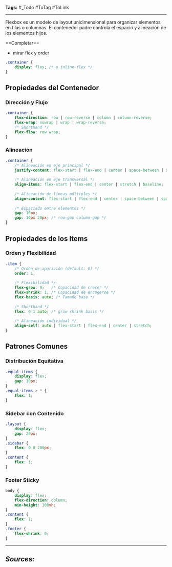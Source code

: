 **Tags:** #_Todo
#ToTag #ToLink 
- - -
Flexbox es un modelo de layout unidimensional para organizar elementos en filas o columnas. El contenedor padre controla el espacio y alineación de los elementos hijos.

==Completar==
- mirar flex y order
```css
.container {
    display: flex; /* o inline-flex */
}
```
## Propiedades del Contenedor
### Dirección y Flujo
```css
.container {
    flex-direction: row | row-reverse | column | column-reverse;
    flex-wrap: nowrap | wrap | wrap-reverse;
    /* Shorthand */
    flex-flow: row wrap;
}
```
### Alineación
```css
.container {
    /* Alineación en eje principal */
    justify-content: flex-start | flex-end | center | space-between | space-around | space-evenly;
    
    /* Alineación en eje transversal */
    align-items: flex-start | flex-end | center | stretch | baseline;
    
    /* Alineación de líneas múltiples */
    align-content: flex-start | flex-end | center | space-between | space-around | stretch;
    
    /* Espaciado entre elementos */
    gap: 10px;
    gap: 10px 20px; /* row-gap column-gap */
}
```
## Propiedades de los Items
### Orden y Flexibilidad
```css
.item {
    /* Orden de aparición (default: 0) */
    order: 1;
    
    /* Flexibilidad */
    flex-grow: 0;   /* Capacidad de crecer */
    flex-shrink: 1; /* Capacidad de encogerse */
    flex-basis: auto; /* Tamaño base */
    
    /* Shorthand */
    flex: 0 1 auto; /* grow shrink basis */
    
    /* Alineación individual */
    align-self: auto | flex-start | flex-end | center | stretch;
}
```
## Patrones Comunes
### Distribución Equitativa
```css
.equal-items {
    display: flex;
    gap: 10px;
}
.equal-items > * {
    flex: 1;
}
```
### Sidebar con Contenido
```css
.layout {
    display: flex;
    gap: 20px;
}
.sidebar {
    flex: 0 0 200px;
}
.content {
    flex: 1;
}
```
### Footer Sticky
```css
body {
    display: flex;
    flex-direction: column;
    min-height: 100vh;
}
.content {
    flex: 1;
}
.footer {
    flex-shrink: 0;
}
```
- - - 
## ***Sources:***